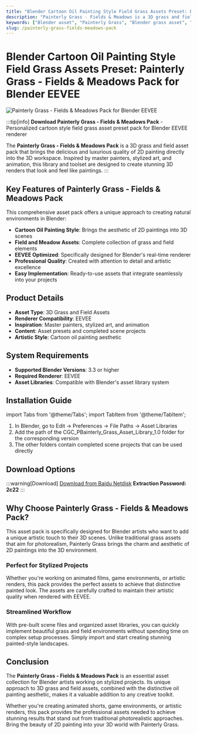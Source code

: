 ```yaml
---
title: "Blender Cartoon Oil Painting Style Field Grass Assets Preset: Painterly Grass - Fields & Meadows Pack for Blender EEVEE"
description: "Painterly Grass - Fields & Meadows is a 3D grass and field asset pack that brings the quality of 2D painting directly into the 3D workspace. Perfect for creating stunning renders that look like paintings."
keywords: ["Blender asset", "Painterly Grass", "Blender grass asset", "Blender field asset", "EEVEE renderer", "3D grass", "cartoon style", "Blender preset"]
slug: /painterly-grass-fields-meadows-pack
---
```

<!--Above is frontmatter Part-generate depend on content meet Google Seo, you need to balance automation efficiency with Google’s core ranking factors—especially E-E-A-T (Experience, Expertise, Authoritativeness, Trustworthiness), -->

<!--First Part-This is Title -->
# Blender Cartoon Oil Painting Style Field Grass Assets Preset: Painterly Grass - Fields & Meadows Pack for Blender EEVEE

<!--Second Part-This is First Banner -->
![Painterly Grass - Fields & Meadows Pack for Blender EEVEE](https://www.gfxcamp.com/wp-content/uploads/2025/09/Painterly-Grass.jpg)

:::tip[info]
**Download Painterly Grass - Fields & Meadows Pack** - Personalized cartoon style field grass asset preset pack for Blender EEVEE renderer

The **Painterly Grass - Fields & Meadows Pack** is a 3D grass and field asset pack that brings the delicious and luxurious quality of 2D painting directly into the 3D workspace. Inspired by master painters, stylized art, and animation, this library and toolset are designed to create stunning 3D renders that look and feel like paintings.
:::

## Key Features of Painterly Grass - Fields & Meadows Pack

This comprehensive asset pack offers a unique approach to creating natural environments in Blender:

- **Cartoon Oil Painting Style**: Brings the aesthetic of 2D paintings into 3D scenes
- **Field and Meadow Assets**: Complete collection of grass and field elements
- **EEVEE Optimized**: Specifically designed for Blender's real-time renderer
- **Professional Quality**: Created with attention to detail and artistic excellence
- **Easy Implementation**: Ready-to-use assets that integrate seamlessly into your projects

## Product Details

- **Asset Type**: 3D Grass and Field Assets
- **Renderer Compatibility**: EEVEE
- **Inspiration**: Master painters, stylized art, and animation
- **Content**: Asset presets and completed scene projects
- **Artistic Style**: Cartoon oil painting aesthetic

## System Requirements

- **Supported Blender Versions**: 3.3 or higher
- **Required Renderer**: EEVEE
- **Asset Libraries**: Compatible with Blender's asset library system

## Installation Guide

import Tabs from '@theme/Tabs';
import TabItem from '@theme/TabItem';

<Tabs>
  <TabItem value="default" label="Installation Steps" default>
    <ol>
      <li>In Blender, go to Edit → Preferences → File Paths → Asset Libraries</li>
      <li>Add the path of the CGC_PBainterly_Grass_Asset_Library_1.0 folder for the corresponding version</li>
      <li>The other folders contain completed scene projects that can be used directly</li>
    </ol>
  </TabItem>
</Tabs>

## Download Options

:::warning[Download]
[Download from Baidu Netdisk](https://pan.baidu.com/s/1Y70Bq4lBcTQsCKj0Vx9mYA?pwd=2c22)
**Extraction Password: 2c22**
:::

## Why Choose Painterly Grass - Fields & Meadows Pack?

This asset pack is specifically designed for Blender artists who want to add a unique artistic touch to their 3D scenes. Unlike traditional grass assets that aim for photorealism, Painterly Grass brings the charm and aesthetic of 2D paintings into the 3D environment.

### Perfect for Stylized Projects

Whether you're working on animated films, game environments, or artistic renders, this pack provides the perfect assets to achieve that distinctive painted look. The assets are carefully crafted to maintain their artistic quality when rendered with EEVEE.

### Streamlined Workflow

With pre-built scene files and organized asset libraries, you can quickly implement beautiful grass and field environments without spending time on complex setup processes. Simply import and start creating stunning painted-style landscapes.

## Conclusion

The **Painterly Grass - Fields & Meadows Pack** is an essential asset collection for Blender artists working on stylized projects. Its unique approach to 3D grass and field assets, combined with the distinctive oil painting aesthetic, makes it a valuable addition to any creative toolkit.

Whether you're creating animated shorts, game environments, or artistic renders, this pack provides the professional assets needed to achieve stunning results that stand out from traditional photorealistic approaches. Bring the beauty of 2D painting into your 3D world with Painterly Grass.